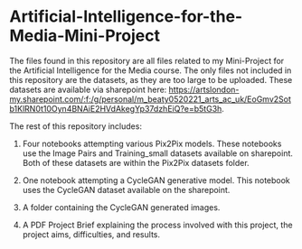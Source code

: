 # Artificial-Intelligence-for-the-Media-Mini-Project

The files found in this repository are all files related to my Mini-Project for the Artificial Intelligence for the Media course. The only files not included in this repository are the datasets, as they are too large to be uploaded. These datasets are available via sharepoint here: https://artslondon-my.sharepoint.com/:f:/g/personal/m_beaty0520221_arts_ac_uk/EoGmv2Sotb1KlRN0t10Oyn4BNAiE2HVdAkegYp37dzhEiQ?e=b5tG3h.

The rest of this repository includes:
1. Four notebooks attempting various Pix2Pix models. These notebooks use the Image Pairs and Training_small datasets available on sharepoint. Both of these datasets are within the Pix2Pix datasets folder. 

2. One notebook attempting a CycleGAN generative model. This notebook uses the CycleGAN dataset available on the sharepoint.

3. A folder containing the CycleGAN generated images.

4. A PDF Project Brief explaining the process involved with this project, the project aims, difficulties, and results. 
